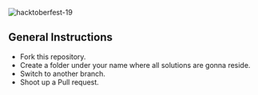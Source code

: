 ![hacktoberfest-19](http://hacktoberfest-ajce.surge.sh/static/images/hero.png)


## General Instructions

- Fork this repository.
- Create a folder under your name where all solutions are gonna reside.
- Switch to another branch.
- Shoot up a Pull request.
